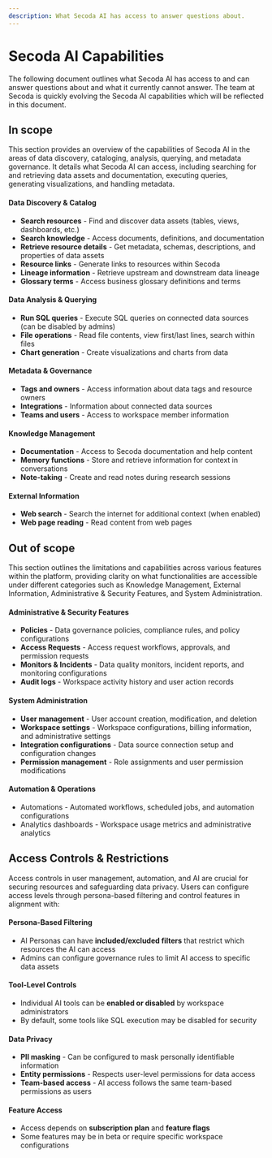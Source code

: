 ```yaml
---
description: What Secoda AI has access to answer questions about.
---
```


# Secoda AI Capabilities

The following document outlines what Secoda AI has access to and can answer questions about and what it currently cannot answer. The team at Secoda is quickly evolving the Secoda AI capabilities which will be reflected in this document.

## In scope

This section provides an overview of the capabilities of Secoda AI in the areas of data discovery, cataloging, analysis, querying, and metadata governance. It details what Secoda AI can access, including searching for and retrieving data assets and documentation, executing queries, generating visualizations, and handling metadata.

#### **Data Discovery & Catalog**

* **Search resources** - Find and discover data assets (tables, views, dashboards, etc.)
* **Search knowledge** - Access documents, definitions, and documentation
* **Retrieve resource details** - Get metadata, schemas, descriptions, and properties of data assets
* **Resource links** - Generate links to resources within Secoda
* **Lineage information** - Retrieve upstream and downstream data lineage
* **Glossary terms** - Access business glossary definitions and terms

#### **Data Analysis & Querying**

* **Run SQL queries** - Execute SQL queries on connected data sources (can be disabled by admins)
* **File operations** - Read file contents, view first/last lines, search within files
* **Chart generation** - Create visualizations and charts from data

#### **Metadata & Governance**

* **Tags and owners** - Access information about data tags and resource owners
* **Integrations** - Information about connected data sources
* **Teams and users** - Access to workspace member information

#### **Knowledge Management**

* **Documentation** - Access to Secoda documentation and help content
* **Memory functions** - Store and retrieve information for context in conversations
* **Note-taking** - Create and read notes during research sessions

#### **External Information**

* **Web search** - Search the internet for additional context (when enabled)
* **Web page reading** - Read content from web pages

## Out of scope

This section outlines the limitations and capabilities across various features within the platform, providing clarity on what functionalities are accessible under different categories such as Knowledge Management, External Information, Administrative & Security Features, and System Administration.

#### Administrative & Security Features

* **Policies** - Data governance policies, compliance rules, and policy configurations
* **Access Requests** - Access request workflows, approvals, and permission requests
* **Monitors & Incidents** - Data quality monitors, incident reports, and monitoring configurations
* **Audit logs** - Workspace activity history and user action records

#### System Administration

* **User management** - User account creation, modification, and deletion
* **Workspace settings** - Workspace configurations, billing information, and administrative settings
* **Integration configurations** - Data source connection setup and configuration changes
* **Permission management** - Role assignments and user permission modifications

#### Automation & Operations

* Automations - Automated workflows, scheduled jobs, and automation configurations
* Analytics dashboards - Workspace usage metrics and administrative analytics

## **Access Controls & Restrictions**

Access controls in user management, automation, and AI are crucial for securing resources and safeguarding data privacy. Users can configure access levels through persona-based filtering and control features in alignment with:

#### **Persona-Based Filtering**

* AI Personas can have **included/excluded filters** that restrict which resources the AI can access
* Admins can configure governance rules to limit AI access to specific data assets

#### **Tool-Level Controls**

* Individual AI tools can be **enabled or disabled** by workspace administrators
* By default, some tools like SQL execution may be disabled for security

#### **Data Privacy**

* **PII masking** - Can be configured to mask personally identifiable information
* **Entity permissions** - Respects user-level permissions for data access
* **Team-based access** - AI access follows the same team-based permissions as users

#### **Feature Access**

* Access depends on **subscription plan** and **feature flags**
* Some features may be in beta or require specific workspace configurations
